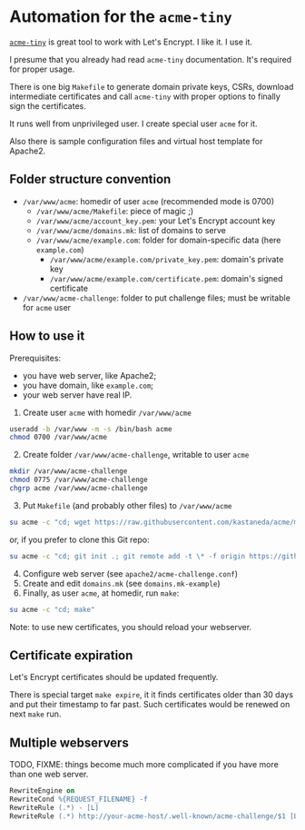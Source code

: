 Automation for the `acme-tiny`
==============================

[`acme-tiny`][1] is great tool to work with Let's Encrypt.
I like it. I use it.

I presume that you already had read `acme-tiny` documentation.
It's required for proper usage.

There is one big `Makefile` to generate domain private keys, CSRs, download intermediate certificates and call `acme-tiny` with proper options to finally sign the certificates.

It runs well from unprivileged user. I create special user `acme` for it.

Also there is sample configuration files and virtual host template for Apache2.


Folder structure convention
---------------------------

 - `/var/www/acme`: homedir of user `acme` (recommended mode is 0700)
   - `/var/www/acme/Makefile`: piece of magic ;)
   - `/var/www/acme/account_key.pem`: your Let's Encrypt account key
   - `/var/www/acme/domains.mk`: list of domains to serve
   - `/var/www/acme/example.com`: folder for domain-specific data (here `example.com`)
     - `/var/www/acme/example.com/private_key.pem`: domain's private key
     - `/var/www/acme/example.com/certificate.pem`: domain's signed certificate
 - `/var/www/acme-challenge`: folder to put challenge files; must be writable for `acme` user


How to use it
-------------

Prerequisites:

 - you have web server, like Apache2;
 - you have domain, like `example.com`;
 - your web server have real IP.

1. Create user `acme` with homedir `/var/www/acme`

```sh
useradd -b /var/www -m -s /bin/bash acme
chmod 0700 /var/www/acme
```

2. Create folder `/var/www/acme-challenge`, writable to user `acme`

```sh
mkdir /var/www/acme-challenge
chmod 0775 /var/www/acme-challenge
chgrp acme /var/www/acme-challenge
```

3. Put `Makefile` (and probably other files) to `/var/www/acme`

```sh
su acme -c "cd; wget https://raw.githubusercontent.com/kastaneda/acme/master/Makefile"
```

or, if you prefer to clone this Git repo:

```sh
su acme -c "cd; git init .; git remote add -t \* -f origin https://github.com/kastaneda/acme.git; git checkout master"
```

4. Configure web server (see `apache2/acme-challenge.conf`)
5. Create and edit `domains.mk` (see `domains.mk-example`)
6. Finally, as user `acme`, at homedir, run `make`:

```sh
su acme -c "cd; make"
```

Note: to use new certificates, you should reload your webserver.


Certificate expiration
----------------------

Let's Encrypt certificates should be updated frequently.

There is special target `make expire`, it it finds certificates older than 30 days and put their timestamp to far past.
Such certificates would be renewed on next `make` run.


Multiple webservers
-------------------

TODO, FIXME: things become much more complicated if you have more than one web server.

```apache
RewriteEngine on
RewriteCond %{REQUEST_FILENAME} -f
RewriteRule (.*) - [L]
RewriteRule (.*) http://your-acme-host/.well-known/acme-challenge/$1 [L]
```

[1]: https://github.com/diafygi/acme-tiny
